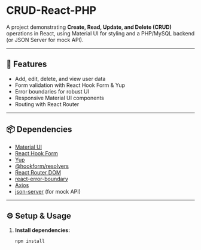 # CRUD-React-PHP

A project demonstrating **Create, Read, Update, and Delete (CRUD)** operations in React, using Material UI for styling and a PHP/MySQL backend (or JSON Server for mock API).

---

## 🚀 Features

- Add, edit, delete, and view user data
- Form validation with React Hook Form & Yup
- Error boundaries for robust UI
- Responsive Material UI components
- Routing with React Router

---

## 📦 Dependencies

- [Material UI](https://mui.com/)
- [React Hook Form](https://react-hook-form.com/)
- [Yup](https://github.com/jquense/yup)
- [@hookform/resolvers](https://react-hook-form.com/get-started/#SchemaValidation)
- [React Router DOM](https://reactrouter.com/)
- [react-error-boundary](https://github.com/bvaughn/react-error-boundary)
- [Axios](https://axios-http.com/)
- [json-server](https://github.com/typicode/json-server) (for mock API)

---

## ⚙️ Setup & Usage

1. **Install dependencies:**
   ```bash
   npm install
   ```
